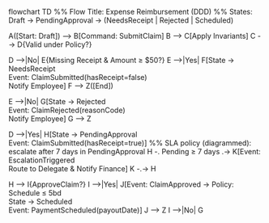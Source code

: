 flowchart TD
  %% Flow Title: Expense Reimbursement (DDD)
  %% States: Draft -> PendingApproval -> (NeedsReceipt | Rejected | Scheduled)

  A([Start: Draft]) --> B[Command: SubmitClaim]
  B --> C[Apply Invariants]
  C --> D{Valid under Policy?}

  D -->|No| E{Missing Receipt & Amount ≥ $50?}
  E -->|Yes| F[State → NeedsReceipt<br/>Event: ClaimSubmitted(hasReceipt=false)<br/>Notify Employee]
  F --> Z([End])

  E -->|No| G[State → Rejected<br/>Event: ClaimRejected(reasonCode)<br/>Notify Employee]
  G --> Z

  D -->|Yes| H[State → PendingApproval<br/>Event: ClaimSubmitted(hasReceipt=true)]
  %% SLA policy (diagrammed): escalate after 7 days in PendingApproval
  H -. Pending ≥ 7 days .-> K[Event: EscalationTriggered<br/>Route to Delegate & Notify Finance]
  K -.-> H

  H --> I{ApproveClaim?}
  I -->|Yes| J[Event: ClaimApproved → Policy: Schedule ≤ 5bd<br/>State → Scheduled<br/>Event: PaymentScheduled(payoutDate)]
  J --> Z
  I -->|No| G
